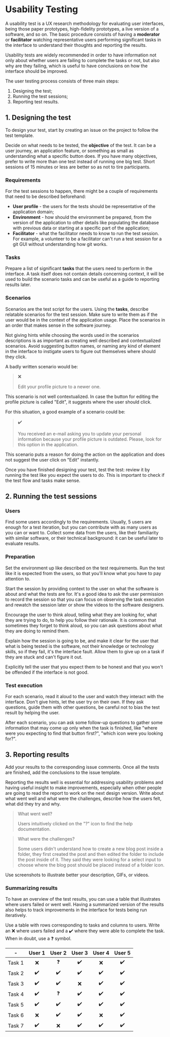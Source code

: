 # Usability Testing

A usability test is a UX research methodology for evaluating user interfaces, being those paper prototypes, high-fidelity prototypes, a live version of a software, and so on. The basic procedure consists of having a **moderator** or **facilitator** watching representative users performing significant tasks in the interface to understand their thoughts and reporting the results.

Usability tests are widely recommended in order to have information not only about whether users are failing to complete the tasks or not, but also why are they failing, which is useful to have conclusions on how the interface should be improved.

The user testing process consists of three main steps:

1. Designing the test;
2. Running the test sessions;
3. Reporting test results.

## 1. Designing the test

To design your test, start by creating an issue on the project to follow the test template.

Decide on what needs to be tested, the **objective** of the test. It can be a user journey, an application feature, or something as small as understanding what a specific button does. If you have many objectives, prefer to write more than one test instead of running one big test. Short sessions of 15 minutes or less are better so as not to tire participants.

### Requirements

For the test sessions to happen, there might be a couple of requirements that need to be described beforehand:

* **User profile** - the users for the tests should be representative of the application domain;
* **Environment** - how should the environment be prepared, from the version of the application to other details like populating the database with previous data or starting at a specific part of the application;
* **Facilitator** - what the facilitator needs to know to run the test session. For example, a volunteer to be a facilitator can't run a test session for a git GUI without understanding how git works.

### Tasks

Prepare a list of significant **tasks** that the users need to perform in the interface. A task itself does not contain details concerning context, it will be used to build the scenario tasks and can be useful as a guide to reporting results later.

### Scenarios

Scenarios are the test script for the users. Using the **tasks**, describe relatable scenarios for the test session. Make sure to write them as if the user would be in the context of the application usage. Place the scenarios in an order that makes sense in the software journey.

Not giving hints while choosing the words used in the scenarios descriptions is as important as creating well described and contextualized scenarios. Avoid suggesting button names, or naming any kind of element in the interface to instigate users to figure out themselves where should they click.

A badly written scenario would be:

> :x:
>
> Edit your profile picture to a newer one.

This scenario is not well contextualized. In case the button for editing the profile picture is called "Edit", it suggests where the user should click.

For this situation, a good example of a scenario could be:

> :heavy_check_mark:
>
> You received an e-mail asking you to update your personal information because your profile picture is outdated. Please, look for this option in the application.

This scenario puts a reason for doing the action on the application and does not suggest the user click on "Edit" instantly.

Once you have finished designing your test, test the test: review it by running the test like you expect the users to do. This is important to check if the test flow and tasks make sense.

## 2. Running the test sessions

### Users

Find some users accordingly to the requirements. Usually, 5 users are enough for a test iteration, but you can contribute with as many users as you can or want to. Collect some data from the users, like their familiarity with similar software, or their technical background: it can be useful later to evaluate results.

### Preparation

Set the environment up like described on the test requirements. Run the test like it is expected from the users, so that you'll know what you have to pay attention to.

Start the session by providing context to the user on what the software is about and what the tests are for. It's a good idea to ask the user permission to record the session so that you can focus on observing the task execution and rewatch the session later or show the videos to the software designers.

Encourage the user to think aloud, telling what they are looking for, what they are trying to do, to help you follow their rationale. It is common that sometimes they forget to think aloud, so you can ask questions about what they are doing to remind them.

Explain how the session is going to be, and make it clear for the user that what is being tested is the software, not their knowledge or technology skills, so if they fail, it's the interface fault. Allow them to give up on a task if they are stuck and can't figure it out.

Explicitly tell the user that you expect them to be honest and that you won't be offended if the interface is not good.

### Test execution

For each scenario, read it aloud to the user and watch they interact with the interface. Don't give hints, let the user try on their own. If they ask questions, guide them with other questions, be careful not to bias the test result by helping the user.

After each scenario, you can ask some follow-up questions to gather some information that may come up only when the task is finished, like "where were you expecting to find that button first?", "which icon were you looking for?".

## 3. Reporting results

Add your results to the corresponding issue comments. Once all the tests are finished, add the conclusions to the issue template.

Reporting the results well is essential for addressing usability problems and having useful insight to make improvements, especially when other people are going to read the report to work on the next design version. Write about what went well and what were the challenges, describe how the users felt, what did they try and why.

> What went well?
>
> Users intuitively clicked on the "?" icon to find the help documentation.

> What were the challenges?
>
> Some users didn't understand how to create a new blog post inside a folder, they first created the post and then edited the folder to include the post inside of it. They said they were looking for a select input to choose where the blog post should be placed instead of a folder icon.

Use screenshots to illustrate better your description, GIFs, or videos.

### Summarizing results

To have an overview of the test results, you can use a table that illustrates where users failed or went well. Having a summarized version of the results also helps to track improvements in the interface for tests being run iteratively.

Use a table with rows corresponding to tasks and columns to users. Write an :x: where users failed and a :heavy_check_mark: where they were able to complete the task. When in doubt, use a :question: symbol.

|   -    | User 1 | User 2 | User 3 | User 4 | User 5 |
|:------:|:------:|:--------:|:------------------:|:------:|:------:|
| Task 1 | :x:    | :question: | :heavy_check_mark: | :x: | :heavy_check_mark: |
| Task 2 | :heavy_check_mark:    | :heavy_check_mark: | :heavy_check_mark: | :heavy_check_mark: | :heavy_check_mark: |
| Task 3 | :heavy_check_mark:    | :heavy_check_mark: | :x: | :heavy_check_mark: | :heavy_check_mark: |
| Task 4 | :heavy_check_mark:    | :question: | :heavy_check_mark: | :heavy_check_mark: | :heavy_check_mark: |
| Task 5 | :heavy_check_mark:    | :heavy_check_mark: | :heavy_check_mark: | :heavy_check_mark: | :heavy_check_mark: |
| Task 6 | :x:    | :heavy_check_mark: | :heavy_check_mark: | :x: | :heavy_check_mark: |
| Task 7 | :heavy_check_mark:    | :x: | :heavy_check_mark: | :heavy_check_mark: | :heavy_check_mark: |
